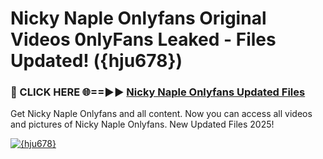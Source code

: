 # Nicky Naple Onlyfans Original Videos 0nlyFans Leaked - Files Updated! ({hju678})

<h3>🔴 CLICK HERE 🌐==►► <a href="https://tinyurl.com/ms9xzufz" rel="nofollow">Nicky Naple Onlyfans Updated Files</a></h3>

Get Nicky Naple Onlyfans and all content. Now you can access all videos and pictures of Nicky Naple Onlyfans. New Updated Files 2025!

[![{hju678}](https://i.imgur.com/PQ7UWWw.gif)](https://tinyurl.com/ms9xzufz)